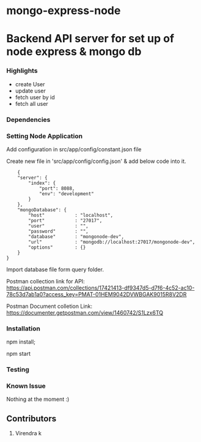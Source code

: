 # mongo-express-node
# Backend API server for set up of node express & mongo db

### Highlights
- create User
- update user
- fetch user by id
- fetch all user

### Dependencies

### Setting Node Application
Add configuration in src/app/config/constant.json file

Create new file in 'src/app/config/config.json' & add below code into it.<br />

	
```
	{
    "server": {
        "index": {
            "port": 8088,
            "env": "development"
        }
    },
    "mongoDatabase": {
        "host"           : "localhost",
        "port"           : "27017",
        "user"           : "",
        "password"       : "",
        "database"       : "mongonode-dev",
        "url"            : "mongodb://localhost:27017/mongonode-dev",
        "options"        : {}
    }
}
```

Import database file form query folder.


Postman collection link for API:
https://api.postman.com/collections/17421413-df9347d5-d7f6-4c52-ac10-78c53d7ab1a0?access_key=PMAT-01HEM9042DVWBGAK9015R8V2DR

Postman Document colletion Link:
https://documenter.getpostman.com/view/1460742/S1Lzx6TQ

### Installation
npm install;


npm start

### Testing

### Known Issue
Nothing at the moment :)

## Contributors

 1. Virendra k
